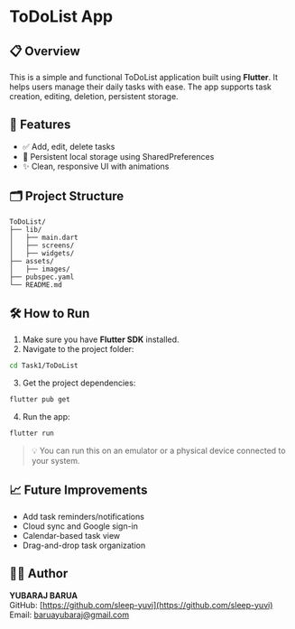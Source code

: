 # ToDoList App

## 📋 Overview
This is a simple and functional ToDoList application built using **Flutter**. It helps users manage their daily tasks with ease. The app supports task creation, editing, deletion, persistent storage.

## 🚀 Features
- ✅ Add, edit, delete tasks
- 💾 Persistent local storage using SharedPreferences
- ✨ Clean, responsive UI with animations

## 🗂️ Project Structure
```
ToDoList/
├── lib/
│   ├── main.dart
│   ├── screens/
│   ├── widgets/
├── assets/
│   ├── images/
├── pubspec.yaml
└── README.md
```

## 🛠️ How to Run
1. Make sure you have **Flutter SDK** installed.
2. Navigate to the project folder:

```bash
cd Task1/ToDoList
```

3. Get the project dependencies:

```bash
flutter pub get
```

4. Run the app:

```bash
flutter run
```

> 💡 You can run this on an emulator or a physical device connected to your system.

## 📈 Future Improvements
- Add task reminders/notifications
- Cloud sync and Google sign-in
- Calendar-based task view
- Drag-and-drop task organization

## 🙋‍♂️ Author
**YUBARAJ BARUA**  
GitHub: [https://github.com/sleep-yuvi](https://github.com/sleep-yuvi)  
Email: baruayubaraj@gmail.com

